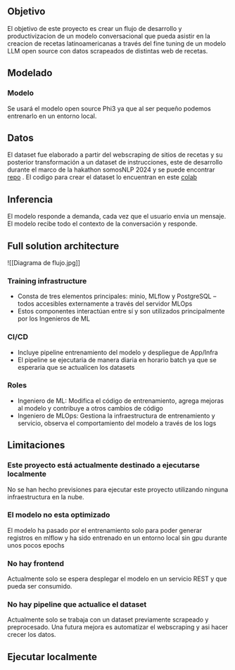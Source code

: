 ## Objetivo
El objetivo de este proyecto es crear un flujo de desarrollo y productivizacion de un modelo conversacional que pueda asistir en la creacion de recetas latinoamericanas a través del fine tuning de un modelo LLM open source con datos scrapeados de distintas web de recetas.

## Modelado

### Modelo
Se usará el modelo open source Phi3 ya que al ser pequeño podemos entrenarlo en un entorno local.

## Datos
El dataset fue elaborado a partir del webscraping de sitios de recetas y su posterior transformación a un dataset de instrucciones, este de desarrollo durante el marco de la hakathon somosNLP 2024 y se puede encontrar [repo](https://huggingface.co/datasets/somosnlp/recetasdelaabuela_genstruct_it) . El codigo para crear el dataset lo encuentran en este [colab](https://colab.research.google.com/drive/1-7OY5ORmOw0Uy_uazXDDqjWWkwCKvWbL?usp=sharing)

## Inferencia
El modelo responde a demanda, cada vez que el usuario envia un mensaje. El modelo recibe todo el contexto de la conversación y responde.

## Full solution architecture

![[Diagrama de flujo.jpg]]

### Training infrastructure
- Consta de tres elementos principales: minio, MLflow y PostgreSQL – todos accesibles externamente a través del servidor MLOps
- Estos componentes interactúan entre sí y son utilizados principalmente por los Ingenieros de ML

### CI/CD
- Incluye pipeline entrenamiento del modelo y despliegue de App/Infra
- El pipeline se ejecutaria de manera diaria en horario batch ya que se esperaria que se actualicen los datasets

### Roles
- Ingeniero de ML: Modifica el código de entrenamiento, agrega mejoras al modelo y contribuye a otros cambios de código
- Ingeniero de MLOps: Gestiona la infraestructura de entrenamiento y servicio, observa el comportamiento del modelo a través de los logs

## Limitaciones
### Este proyecto está actualmente destinado a ejecutarse localmente
No se han hecho previsiones para ejecutar este proyecto utilizando ninguna infraestructura en la nube.

### El modelo no esta optimizado
El modelo ha pasado por el entrenamiento solo para poder generar registros en mlflow y ha sido entrenado en un entorno local sin gpu durante unos pocos epochs
### No hay frontend
Actualmente solo se espera desplegar el modelo en un servicio REST y que pueda ser consumido.

### No hay pipeline que actualice el dataset
Actualmente solo se trabaja con un dataset previamente scrapeado y preprocesado. Una futura mejora es automatizar el webscraping y asi hacer crecer los datos.

## Ejecutar localmente
